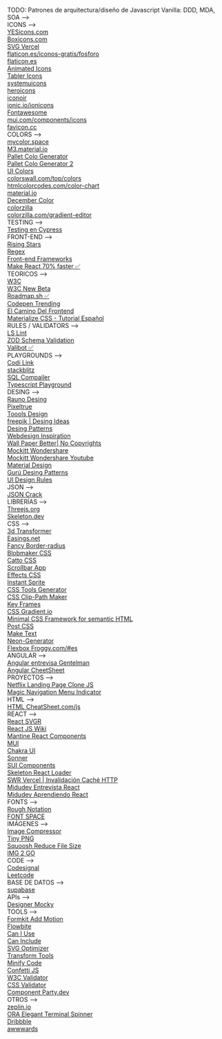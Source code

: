 TODO: Patrones de arquitectura/diseño de Javascript Vanilla: DDD, MDA, SOA -->
<br>
ICONS -->
<br>
<a href="https://yesicon.app/?lang=es">YESicons.com</a>
<br>
<a href="https://boxicons.com/?query=a">Boxicons.com</a>
<br>
<a href="https://svgl.vercel.app/">SVG Vercel</a>
<br>
<a href="https://www.flaticon.es/iconos-gratis/fosforo">flaticon.es/iconos-gratis/fosforo</a>
<br>
<a href="https://www.flaticon.es/">flaticon.es</a>
<br>
<a href="https://icons8.com/animated-icons">Animated Icons</a>
<br>
<a href="https://tabler-icons.io/">Tabler Icons</a>
<br>
<a href="https://www.systemuicons.com/">systemuicons</a>
<br>
<a href="https://heroicons.com/">heroicons</a>
<br>
<a href="https://iconoir.com/">iconoir</a>
<br>
<a href="https://ionic.io/ionicons">ionic.io/ionicons</a>
<br>
<a href="https://fontawesome.com/v5.15/icons?d=gallery&p=2">Fontawesome</a>
<br>
<a href="https://mui.com/components/icons/">mui.com/components/icons</a>
<br>
<a href="https://www.favicon.cc/">favicon.cc</a>
<br>
COLORS -->
<br>
<a href="https://mycolor.space/">mycolor.space</a>
<br>
<a href="https://m3.material.io/theme-builder#/custom">M3.material.io</a>
<br>
<a href="https://mycolor.space/?hex=%23261C8B&sub=1">Pallet Colo Generator</a>
<br>
<a href="https://color.adobe.com/es/create/color-wheel">Pallet Colo Generator 2</a>
<br>
<a href="https://uicolors.app/create">UI Colors</a>
<br>
<a href="https://colorswall.com/top/colors">colorswall.com/top/colors</a>
<br>
<a href="https://htmlcolorcodes.com/color-chart/">htmlcolorcodes.com/color-chart</a>
<br>
<a href="https://material.io/design/color/the-color-system.html#color-theme-creation">material.io</a>
<br>
<a href="https://www.december.com/html/spec/color3.html">December Color</a>
<br>
<a href="https://www.colorzilla.com/">colorzilla</a>
<br>
<a href="https://www.colorzilla.com/gradient-editor/">colorzilla.com/gradient-editor</a>
<br>
TESTING -->
<br>
<a href="https://www.youtube.com/watch?v=HDFNjDKKO6A">Testing en Cypress</a>
<br>
FRONT-END -->
<br>
<a href="https://risingstars.js.org/2022/en">Rising Stars</a>
<br>
<a href="https://regexr.com/">Regex</a>
<br>
<a  href="https://2022.stateofjs.com/en-US/libraries/front-end-frameworks/">Front-end Frameworks</a>
<br>
<a  href="https://million.dev/docs/install">Make React 70% faster ✅</a>
<br>
TEORICOS -->
<br>
<a href="https://www.w3.org/">W3C</a>
<br>
<a href="https://beta.w3.org/">W3C New Beta</a>
<br>
<a href="https://roadmap.sh/">Roadmap.sh ✅</a>
<br>
<a href="https://codepen.io/trending">Codepen Trending</a>
<br>
<a href="https://ciberninjas.com/el-camino-del-frontend-developer-por-mrcodedev/">El Camino Del Frontend</a>
<br>
<a href="https://www.youtube.com/playlist?list=PLPl81lqbj-4J2Lbx1_qp7Yzo7wvjYiQ4E">Materialize CSS - Tutorial Español</a>
<br>
RULES / VALIDATORS -->
<br>
<a href="https://ls-lint.org/">LS Lint</a>
<br>
<a href="https://zod.dev/">ZOD Schema Validation</a>
<br>
<a href="https://valibot.dev/">Valibot ✅</a>
<br>
PLAYGROUNDS -->
<br>
<a href="https://codi.link/%7C%7C">Codi Link</a>
<br>
<a href="https://stackblitz.com/">stackblitz</a>
<br>
<a href="https://sqlbolt.com/lesson/select_queries_introduction">SQL Compailer</a>
<br>
<a href="https://www.typescriptlang.org/play?#code/GYVwdgxgLglg9mABAcwE4FN1QBQAd2oDOCAXIgN6JgCGAtumYVKjGMgNyLXINUi0AjAogC+ASgoAoRIgD0smYqXLlAPXUbNW7TtXTEGKCFRIARAAl0AGytxEpxAGpE+IggB0Neu0kigA">Typescript Playground</a>
<br>
DESING -->
<br>
<a href="https://rauno.me/craft">Rauno Desing</a>
<br>
<a href="https://www.pixeltrue.com">Pixeltrue</a>
<br>
<a href="https://www.toools.design/">Toools Design</a>
<br>
<a href="https://www.freepik.com/">freepik | Desing Ideas</a>
<br>
<a href="https://www.patterns.dev/posts">Desing Patterns</a>
<br>
<a href="https://www.webdesign-inspiration.com/">Webdesign Inspiration</a>
<br>
<a href="https://www.wallpaperbetter.com/es">Wall Paper Better| No Copyrights</a>
<br>
<a href="https://mockitt.wondershare.com/">Mockitt Wondershare</a>
<br>
<a href="https://mockitt.wondershare.com/blog.html?utm_source=youtube&utm_medium=influencer&utm_campaign=md-pq&utm_term=soydalto-blog&utm_content=video_md_md_en_20108400_2021-09-03">Mockitt Wondershare Youtube</a>
<br>
<a href="https://m3.material.io/">Material Design</a>
<br>
<a href="https://refactoring.guru/es/design-patterns">Gurú Desing Patterns</a>
<br>
<a href="https://www.adhamdannaway.com/blog/ui-design/16-ui-design-rules">UI Design Rules</a>
<br>
JSON -->
<br>
<a href="https://jsoncrack.com/">JSON Crack</a>
<br>
LIBRERÍAS -->
<br>
<a href="https://threejs.org/">Threejs.org</a>
<br>
<a href="https://www.skeleton.dev/">Skeleton.dev</a>
<br>
CSS -->
<br>
<a href="https://www.3dtransformer.com/">3d Transformer</a>
<br>
<a href="https://easings.net/">Easings.net</a>
<br>
<a href="https://9elements.github.io/fancy-border-radius/#76.100.0.24--.">Fancy Border-radius</a>
<br>
<a href="https://www.blobmaker.app/">Blobmaker CSS</a>
<br>
<a href="https://www.cattocss.com/">Catto CSS</a>
<br>
<a href="https://scrollbar.app/">Scrollbar App</a>
<br>
<a href="https://animista.net/play/background">Effects CSS</a>
<br>
<a href="https://instantsprite.com/">Instant Sprite</a>
<br>
<a href="https://webcode.tools/generators/css/">CSS Tools Generator</a>
<br>
<a href="https://bennettfeely.com/clippy/">CSS Clip-Path Maker</a>
<br>
<a href="https://keyframes.app/">Key Frames</a>
<br>
<a href="https://cssgradient.io/">CSS Gradient.io</a>
<br>
<a href="https://picocss.com/">Minimal CSS Framework for semantic HTML</a>
<br>
<a href="https://github.com/postcss/postcss#usage">Post CSS</a>
<br>
<a href="https://maketext.io/">Make Text</a>
<br>
<a href="https://yaroslavweb.github.io/Neon-Generator/">Neon-Generator</a>
<br>
<a href="https://flexboxfroggy.com/#es">Flexbox Froggy.com/#es</a>
<br>
ANGULAR -->
<br>
<a href="https://www.youtube.com/watch?v=5vOj1yDzJwY&list=PL42UNLc8e48TK24-hBKfDMbZjQB8xFrOA&index=40&t=2271s">Angular
  entrevisa Gentelman</a>
<br>
<a href="https://www.interviewbit.com/angular-cheat-sheet/#angular-lifecycle-hooks">Angular CheetSheet</a>
<br>
PROYECTOS -->
<br>
<a href="https://www.youtube.com/watch?v=P7t13SGytRk&t=22s">Netflix Landing Page Clone JS</a>
<br>
<a href="https://www.youtube.com/watch?v=ArTVfdHOB-M">Magic Navigation Menu Indicator</a>
<br>
HTML -->
<br>
<a href="https://htmlcheatsheet.com/js/">HTML CheatSheet.com/js</a>
<br>
REACT -->
<br>
<a href="https://react-svgr.com/">React SVGR</a>
<br>
<a href="https://www.reactjs.wiki/">React JS Wiki</a>
<br>
<a href="https://mantine.dev/">Mantine React Components</a>
<br>
<a href="https://mui.com/">MUI</a>
<br>
<a href="https://chakra-ui.com/">Chakra UI</a>
<br>
<a href="https://sonner.emilkowal.ski/">Sonner</a>
<br>
<a href="https://sui-components.vercel.app/workbench/atom/button/demo">SUI Components</a>
<br>
<a href="https://skeletonreact.com/">Skeleton React Loader</a>
<br>
<a href="https://swr.vercel.app/es-ES">SWR Vercel | Invalidación Caché HTTP</a>
<br>
<a href="https://github.com/midudev/preguntas-entrevista-react">Midudev Entrevista React</a>
<br>
<a href="https://github.com/midudev/aprendiendo-react">Midudev Aprendiendo React</a>
<br>
FONTS -->
<br>
<a href="https://roughnotation.com/">Rough Notation</a>
<br>
<a href="https://www.fontspace.com/">FONT SPACE</a>
<br>
IMÁGENES -->
<br>
<a href="https://imagecompressor.com/">Image Compressor</a>
<br>
<a href="https://tinypng.com/">Tiny PNG</a>
<br>
<a href="https://squoosh.app/">Squoosh Reduce File Size</a>
<br>
<a href="https://www.img2go.com/">IMG 2 GO</a>
<br>
CODE -->
<br>
<a href="https://codesignal.com/">Codesignal</a>
<br>
<a href="https://leetcode.com/problemset/all/">Leetcode</a>
<br>
BASE DE DATOS -->
<br>
<a href="https://supabase.com/">supabase</a>
<br>
APIs -->
<br>
<a href="https://designer.mocky.io/">Designer Mocky</a>
<br>
TOOLS -->
<br>
<a href="https://auto-animate.formkit.com/">Formkit Add Motion</a>
<br>
<a href="https://flowbite.com/">Flowbite</a>
<br>
<a href="https://caniuse.com/">Can I Use</a>
<br>
<a href="https://caninclude.glitch.me/">Can Include</a>
<br>
<a href="https://jakearchibald.github.io/svgomg/">SVG Optimizer</a>
<br>
<a href="https://transform.tools">Transform Tools</a>
<br>
<a href="https://minifycode.com/">Minify Code</a>
<br>
<a href="https://www.npmjs.com/package/confetti-js">Confetti JS</a>
<br>
<a href="https://validator.w3.org/">W3C Validator</a>
<br>
<a href="https://jigsaw.w3.org/css-validator/#validate_by_input+with_options">CSS Validator</a>
<br>
<a href="https://component-party.dev/#update-state">Component Party.dev</a>
<br>
OTROS -->
<br>
<a href="https://zeplin.io/">zeplin.io</a>
<br>
<a href="https://www.npmjs.com/package/ora">ORA Elegant Terminal Spinner</a>
<br>
<a href="https://dribbble.com/">Dribbble</a>
<br>
<a href="https://www.awwwards.com/">awwwards</a>
<br>
